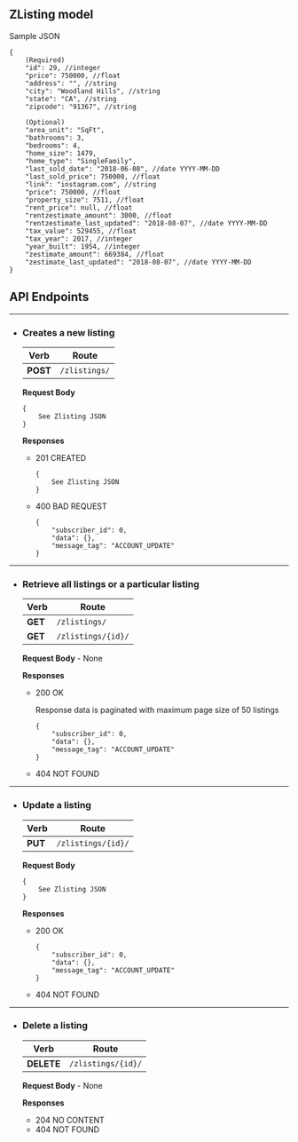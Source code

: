 ## ZListing model
Sample JSON
```
{
	(Required)
	"id": 29, //integer
	"price": 750000, //float
	"address": "", //string
	"city": "Woodland Hills", //string
	"state": "CA", //string
	"zipcode": "91367", //string

	(Optional)
	"area_unit": "SqFt",
	"bathrooms": 3,
	"bedrooms": 4, 
	"home_size": 1479, 
	"home_type": "SingleFamily",
	"last_sold_date": "2018-06-08", //date YYYY-MM-DD
	"last_sold_price": 750000, //float
	"link": "instagram.com", //string
	"price": 750000, //float
	"property_size": 7511, //float
	"rent_price": null, //float
	"rentzestimate_amount": 3000, //float
	"rentzestimate_last_updated": "2018-08-07", //date YYYY-MM-DD
	"tax_value": 529455, //float
	"tax_year": 2017, //integer
	"year_built": 1954, //integer
	"zestimate_amount": 669384, //float
	"zestimate_last_updated": "2018-08-07", //date YYYY-MM-DD
}
```

## API Endpoints
---
- ### Creates a new listing

  | Verb | Route |
  | ----------- | ----------- |
  | **POST** | `/zlistings/`|

  **Request Body** 

    ```
  	{
  		See Zlisting JSON
  	}
  	```

  **Responses**

	- 201 CREATED 
  
    	```
    	{
    		See Zlisting JSON
    	}
    	```
	
	- 400 BAD REQUEST
    	
    	```
    	{
    		"subscriber_id": 0,
    		"data": {},
    		"message_tag": "ACCOUNT_UPDATE"
    	}
    	```

---

- ### Retrieve all listings or a particular listing

  | Verb | Route |
  | ----------- | ----------- |
  | **GET** | `/zlistings/`|
  | **GET** | `/zlistings/{id}/`|

  **Request Body** - None

  **Responses**

	- 200 OK
  
	   Response data is paginated with maximum page size of 50 listings

    	```
    	{
    		"subscriber_id": 0,
    		"data": {},
    		"message_tag": "ACCOUNT_UPDATE"
    	}
  		```

	- 404 NOT FOUND

---

- ### Update a listing 

  | Verb | Route |
  | ----------- | ----------- |
  | **PUT** | `/zlistings/{id}/`

  **Request Body** 

	```
	{
		See Zlisting JSON
	}
	```
  **Responses**

    - 200 OK
    	```
    	{
    		"subscriber_id": 0,
    		"data": {},
    		"message_tag": "ACCOUNT_UPDATE"
    	}
  		```
	- 404 NOT FOUND

---

- ### Delete a listing

  | Verb | Route |
  | ----------- | ----------- |
  | **DELETE** | `/zlistings/{id}/`|

  **Request Body** - None

  **Responses**

  - 204 NO CONTENT
  - 404 NOT FOUND